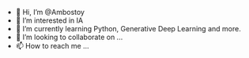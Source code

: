 - 👋 Hi, I’m @Ambostoy
- 👀 I’m interested in IA
- 🌱 I’m currently learning Python, Generative Deep Learning and more. 
- 💞️ I’m looking to collaborate on ...
- 📫 How to reach me ...

<!---
Ambostoy/Ambostoy is a ✨ special ✨ repository because its `README.md` (this file) appears on your GitHub profile.
You can click the Preview link to take a look at your changes.
--->
